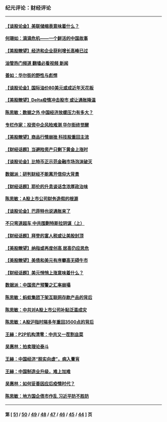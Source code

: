 ### 纪元评论：财经评论
---
#### [【谈股论金】美联储缩表意味着什么？](../../pages/nsc1026/n13174610.md?09070330) 
#### [何珊如：滴滴危机——一个鲜活的中国故事](../../pages/nsc1026/n13151962.md?09070330) 
#### [【美股瞭望】经济和企业获利增长高峰已过](../../pages/nsc1026/n13134466.md?09070330) 
#### [油管热门频道 翻墙必看视频 新闻](ok?09070330)
#### [善如：华尔街的野性与彪悍](../../pages/nsc1026/n13112664.md?09070330) 
#### [【谈股论金】国际油价80美元或成近年天花板](../../pages/nsc1026/n13108524.md?09070330) 
#### [【美股瞭望】Delta疫情冲击股市 或让通胀降温](../../pages/nsc1026/n13100297.md?09070330) 
#### [陈思敏：数据之外 中国经济放缓压力有多大？](../../pages/nsc1026/n13085576.md?09070330) 
#### [专栏作家：投资中企风险难测 华尔街终觉醒](../../pages/nsc1026/n13079366.md?09070330) 
#### [【美股瞭望】商品行情崩挫 科技股重回主流](../../pages/nsc1026/n13029798.md?09070330) 
#### [【财经话题】当避险资产只剩下黄金上涨时](../../pages/nsc1026/n12975626.md?09070330) 
#### [【谈股论金】比特币正示范金融市场泡沫破灭](../../pages/nsc1026/n12961769.md?09070330) 
#### [数据派：研判财经不能离开信仰大背景](../../pages/nsc1026/n12932684.md?09070330) 
#### [【财经话题】耶伦的升息谈话含浓厚政治味](../../pages/nsc1026/n12927299.md?09070330) 
#### [陈思敏：A股上市公司财务造假的根源](../../pages/nsc1026/n11229323.md?09070330) 
#### [【谈股论金】巴菲特也说通胀来了](../../pages/nsc1026/n12922463.md?09070330) 
#### [不只弯道超车 中共围剿特斯拉阴谋（上）](../../pages/nsc1026/n12919595.md?09070330) 
#### [【财经话题】拜登的富人税或让美股封顶](../../pages/nsc1026/n12899125.md?09070330) 
#### [【美股瞭望】纳指或再度创高 居高仍应思危](../../pages/nsc1026/n12878350.md?09070330) 
#### [【美股瞭望】美债和美元有序攀高无碍牛市](../../pages/nsc1026/n12844459.md?09070330) 
#### [【财经话题】美元悄悄上涨意味着什么？](../../pages/nsc1026/n12798222.md?09070330) 
#### [数据派：中国资产预警之汇率崩塌](../../pages/nsc1026/n12774242.md?09070330) 
#### [陈思敏：蚂蚁集团下架互联网存款产品的背后](../../pages/nsc1026/n12719862.md?09070330) 
#### [陈思敏：中共对A股上市公司补贴泛滥成灾](../../pages/nsc1026/n12713263.md?09070330) 
#### [陈思敏：A股沪指时隔多年重回3500点的背后](../../pages/nsc1026/n12675538.md?09070330) 
#### [王赫：P2P机构清零：中共又一茬割韭菜](../../pages/nsc1026/n12614544.md?09070330) 
#### [吴惠林：拍卖理论泰斗](../../pages/nsc1026/n12591360.md?09070330) 
#### [王赫：中国经济“脱实向虚”，病入膏肓](../../pages/nsc1026/n12564946.md?09070330) 
#### [王赫：中国制造业升级，难上加难](../../pages/nsc1026/n12559461.md?09070330) 
#### [吴惠林：如何妥善因应后疫情时代？](../../pages/nsc1026/n12553885.md?09070330) 
#### [陈思敏：地方国企债市作乱 习近平防不胜防](../../pages/nsc1026/n12553384.md?09070330) 

---
#### 第 [ [51](./51.md?09070330) / [50](./50.md?09070330) / [49](./49.md?09070330) / [48](./48.md?09070330) / [47](./47.md?09070330) / [46](./46.md?09070330) / [45](./45.md?09070330) / [44](./44.md?09070330) ] 页
